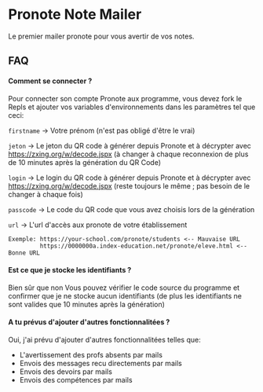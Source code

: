 
# Pronote Note Mailer

Le premier mailer pronote pour vous avertir de vos notes.


## FAQ

#### Comment se connecter ?

Pour connecter son compte Pronote aux programme, vous devez fork le Repls et ajouter vos variables d'environnements dans les paramètres tel que ceci:

`firstname` -> Votre prénom (n'est pas obligé d'être le vrai)

`jeton` -> Le jeton du QR code à générer depuis Pronote et à décrypter avec https://zxing.org/w/decode.jspx (à changer à chaque reconnexion de plus de 10 minutes après la génération du QR Code)

`login` -> Le login du QR code à générer depuis Pronote et à décrypter avec https://zxing.org/w/decode.jspx (reste toujours le même ; pas besoin de le changer à chaque fois)

`passcode` -> Le code du QR code que vous avez choisis lors de la génération

`url` -> L'url d'accès aux pronote de votre établissement 
```
Exemple: https://your-school.com/pronote/students <-- Mauvaise URL
         https://0000000a.index-education.net/pronote/eleve.html <-- Bonne URL
```

#### Est ce que je stocke les identifiants ?

Bien sûr que non
Vous pouvez vérifier le code source du programme et confirmer que je ne stocke aucun identifiants (de plus les identifiants ne sont valides que 10 minutes après la génération)

#### A tu prévus d'ajouter d'autres fonctionnalitées ?

Oui, j'ai prévu d'ajouter d'autres fonctionnalitées telles que:
- L'avertissement des profs absents par mails
- Envois des messages recu directements par mails
- Envois des devoirs par mails
- Envois des compétences par mails

